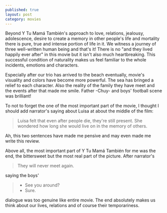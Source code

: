 ```yaml
---
published: true
layout: post
category: movies
---
```

Beyond Y Tu Mamá También's approach to love, relations, jealousy, adolescence, desire to create a memory in other people's life and mortality there is pure, true and intense portion of life in it. We witness a journey of three well-written human being and that's it! 
There is no "and they lived happily ever after" in this movie but it isn't also much heartbreaking. This successful condition of naturality makes us feel familiar to the whole incidents, emotions and characters.

Especially after our trio has arrived to the beach eventually, movie's visuality and colors have become more powerful. The sea has bringed a relief to each character. Also the reality of the family they have meet and the events after that made me smile. Father -Chuy- and boys'  football scene was brilliant!

To not to forget the one of the most important part of the movie, I thought I should add narrator's saying about Luisa at about the middle of the film: 
 > Luisa felt that even after people die, they're still present.
She wondered how long she would live on in the memory of others. 

Ah, this two sentences have made me pensive and may even made me write this review.

Above all, the most important part of Y Tu Mamá También for me was the end, the bittersweet but the most real part of the picture. 
After narrator's 
 > They will never meet again.
 
saying the boys' 
> - See you around?
> - Sure.

dialogue was too genuine like entire movie. The end absolutely makes us think about our lives, relations and of course their temporariness.